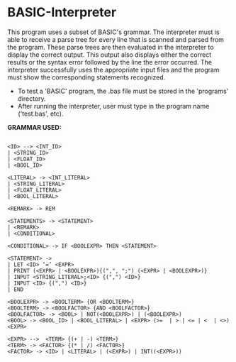 # BASIC-Interpreter
This program uses a subset of BASIC's grammar. The interpreter must is able to receive a parse tree for every line that is scanned and parsed from the program. These parse trees are then evaluated in the interpreter to display the correct output. This output also displays either the correct results or the syntax error followed by the line the error occurred. The interpreter successfully uses the appropriate input files and the program must show the corresponding statements recognized.
- To test a 'BASIC' program, the .bas file must be stored in the 'programs' directory. 
- After running the interpreter, user must type in the program name ('test.bas', etc).

**GRAMMAR USED:**

```

<ID> --> <INT_ID>
| <STRING_ID>
| <FLOAT_ID>
| <BOOL_ID>

<LITERAL> -> <INT_LITERAL>
| <STRING_LITERAL>
| <FLOAT_LITERAL>
| <BOOL_LITERAL>

<REMARK> -> REM

<STATEMENTS> -> <STATEMENT>
| <REMARK>
| <CONDITIONAL>

<CONDITIONAL> -> IF <BOOLEXPR> THEN <STATEMENT>

<STATEMENT> ->
| LET <ID> ‘=’ <EXPR> 
| PRINT (<EXPR> | <BOOLEXPR>){(",", ";") (<EXPR> | <BOOLEXPR>)}
| INPUT <STRING_LITERAL>;<ID> {(",") <ID>}
| INPUT <ID> {(",") <ID>}
| END

<BOOLEXPR> -> <BOOLTERM> {OR <BOOLTERM>}
<BOOLTERM> -> <BOOLFACTOR> {AND <BOOLFACTOR>}
<BOOLFACTOR> -> <BOOL> | NOT(<BOOLEXPR>) | (<BOOLEXPR>)
<BOOL> -> <BOOL_ID> | <BOOL_LITERAL> | <EXPR> (>=  | > | <= | <  | <>) <EXPR>

<EXPR> -->  <TERM> {(+ | -) <TERM>}
<TERM> -> <FACTOR> {(* | /) <FACTOR>}
<FACTOR> -> <ID> | <LITERAL> | (<EXPR>) | INT((<EXPR>))

```
